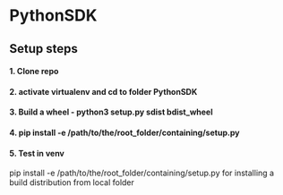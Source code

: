 # PythonSDK

## Setup steps

#### 1. Clone repo
#### 2. activate virtualenv and cd to folder PythonSDK
#### 3. Build a wheel - python3 setup.py sdist bdist_wheel
#### 4. pip install -e /path/to/the/root_folder/containing/setup.py 
#### 5. Test in venv

pip install -e /path/to/the/root_folder/containing/setup.py  for installing a build distribution from local folder
